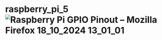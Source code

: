 # raspberry_pi_5![Raspberry Pi GPIO Pinout – Mozilla Firefox 18_10_2024 13_01_01](https://github.com/user-attachments/assets/bc825b31-ddcf-4e27-b836-bfd510d2ce1e)
